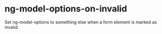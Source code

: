 # ng-model-options-on-invalid
Set ng-model-options to something else when a form element is marked as invalid
